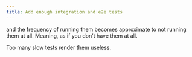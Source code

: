 ```yaml
---
title: Add enough integration and e2e tests
---
```

and the frequency of running them becomes approximate to not running them at all.
Meaning, as if you don't have them at all.

Too many slow tests render them useless.
